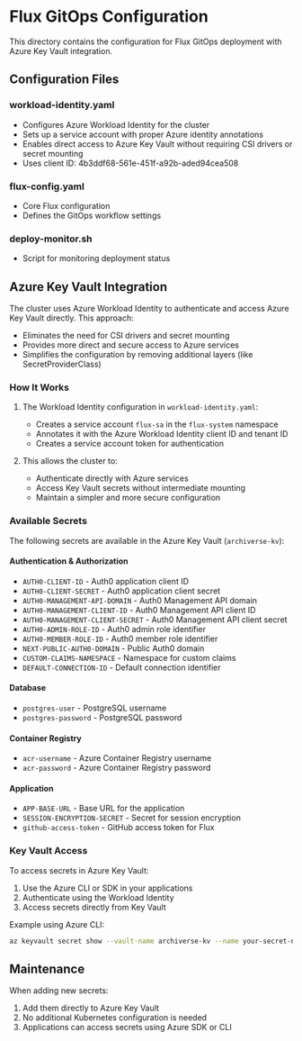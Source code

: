 # Flux GitOps Configuration

This directory contains the configuration for Flux GitOps deployment with Azure Key Vault integration.

## Configuration Files

### workload-identity.yaml
- Configures Azure Workload Identity for the cluster
- Sets up a service account with proper Azure identity annotations
- Enables direct access to Azure Key Vault without requiring CSI drivers or secret mounting
- Uses client ID: 4b3ddf68-561e-451f-a92b-aded94cea508

### flux-config.yaml
- Core Flux configuration
- Defines the GitOps workflow settings

### deploy-monitor.sh
- Script for monitoring deployment status

## Azure Key Vault Integration

The cluster uses Azure Workload Identity to authenticate and access Azure Key Vault directly. This approach:
- Eliminates the need for CSI drivers and secret mounting
- Provides more direct and secure access to Azure services
- Simplifies the configuration by removing additional layers (like SecretProviderClass)

### How It Works

1. The Workload Identity configuration in `workload-identity.yaml`:
   - Creates a service account `flux-sa` in the `flux-system` namespace
   - Annotates it with the Azure Workload Identity client ID and tenant ID
   - Creates a service account token for authentication

2. This allows the cluster to:
   - Authenticate directly with Azure services
   - Access Key Vault secrets without intermediate mounting
   - Maintain a simpler and more secure configuration

### Available Secrets

The following secrets are available in the Azure Key Vault (`archiverse-kv`):

#### Authentication & Authorization
- `AUTH0-CLIENT-ID` - Auth0 application client ID
- `AUTH0-CLIENT-SECRET` - Auth0 application client secret
- `AUTH0-MANAGEMENT-API-DOMAIN` - Auth0 Management API domain
- `AUTH0-MANAGEMENT-CLIENT-ID` - Auth0 Management API client ID
- `AUTH0-MANAGEMENT-CLIENT-SECRET` - Auth0 Management API client secret
- `AUTH0-ADMIN-ROLE-ID` - Auth0 admin role identifier
- `AUTH0-MEMBER-ROLE-ID` - Auth0 member role identifier
- `NEXT-PUBLIC-AUTH0-DOMAIN` - Public Auth0 domain
- `CUSTOM-CLAIMS-NAMESPACE` - Namespace for custom claims
- `DEFAULT-CONNECTION-ID` - Default connection identifier

#### Database
- `postgres-user` - PostgreSQL username
- `postgres-password` - PostgreSQL password

#### Container Registry
- `acr-username` - Azure Container Registry username
- `acr-password` - Azure Container Registry password

#### Application
- `APP-BASE-URL` - Base URL for the application
- `SESSION-ENCRYPTION-SECRET` - Secret for session encryption
- `github-access-token` - GitHub access token for Flux

### Key Vault Access

To access secrets in Azure Key Vault:
1. Use the Azure CLI or SDK in your applications
2. Authenticate using the Workload Identity
3. Access secrets directly from Key Vault

Example using Azure CLI:
```bash
az keyvault secret show --vault-name archiverse-kv --name your-secret-name
```

## Maintenance

When adding new secrets:
1. Add them directly to Azure Key Vault
2. No additional Kubernetes configuration is needed
3. Applications can access secrets using Azure SDK or CLI

